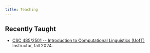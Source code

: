```yaml
---
title: Teaching
---
```


## Recently Taught

- [CSC 485/2501 -- Introduction to Computational Linguistics (UofT)](teaching/csc485-f24)  
Instructor, fall 2024.